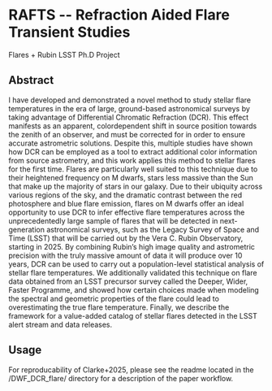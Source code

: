 # RAFTS -- Refraction Aided Flare Transient Studies

Flares + Rubin LSST Ph.D Project

## Abstract

I have developed and demonstrated a novel method to study stellar flare temperatures in the era of large, ground-based astronomical surveys by taking advantage of Differential Chromatic Refraction (DCR). This effect manifests as an apparent, colordependent shift in source position towards the zenith of an observer, and must be corrected for in order to ensure accurate astrometric solutions. Despite this, multiple studies have shown how DCR can be employed as a tool to extract additional color information from source astrometry, and this work applies this method to stellar flares for the first time. Flares are particularly well suited to this technique due to their heightened frequency on M dwarfs, stars less massive than the Sun that make up the majority of stars in our galaxy. Due to their ubiquity across various regions of the sky, and the dramatic contrast between the red photosphere and blue flare emission, flares on M dwarfs offer an ideal opportunity to use DCR to infer effective flare temperatures across the unprecedentedly large sample of flares that will be detected in next-generation astronomical surveys, such as the Legacy Survey of Space and Time (LSST) that will be carried out by the Vera C. Rubin Observatory, starting in 2025. By combining Rubin’s high image quality and astrometric precision with the truly massive amount of data it will produce over 10 years, DCR can be used to carry out a population-level statistical analysis of stellar flare temperatures. We additionally validated this technique on flare data obtained from an LSST precursor survey called the Deeper, Wider, Faster Programme, and showed how certain choices made when modeling the spectral and geometric properties of the flare could lead to overestimating the true flare temperature. Finally, we describe the framework for a value-added catalog of stellar flares detected in the LSST alert stream and data releases.

## Usage

For reproducability of Clarke+2025, please see the readme located in the /DWF_DCR_flare/ directory for a description of the paper workflow.